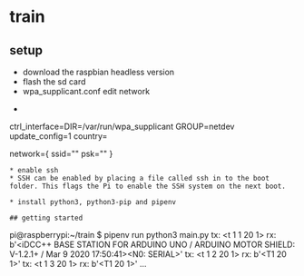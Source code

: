 # train

## setup

* download the raspbian headless version
* flash the sd card
* wpa_supplicant.conf edit network
* ```
ctrl_interface=DIR=/var/run/wpa_supplicant GROUP=netdev
update_config=1
country=<Insert country code here>

network={
 ssid="<Name of your WiFi>"
 psk="<Password for your WiFi>"
}
```
* enable ssh
* SSH can be enabled by placing a file called ssh in to the boot folder. This flags the Pi to enable the SSH system on the next boot.

* install python3, python3-pip and pipenv

## getting started

```
pi@raspberrypi:~/train $ pipenv run python3 main.py
tx: <t 1 1 20 1>
rx:  b'<iDCC++ BASE STATION FOR ARDUINO UNO / ARDUINO MOTOR SHIELD: V-1.2.1+ / Mar  9 2020 17:50:41><N0: SERIAL>'
tx: <t 1 2 20 1>
rx:  b'<T1 20 1>'
tx: <t 1 3 20 1>
rx:  b'<T1 20 1>'
...
```

